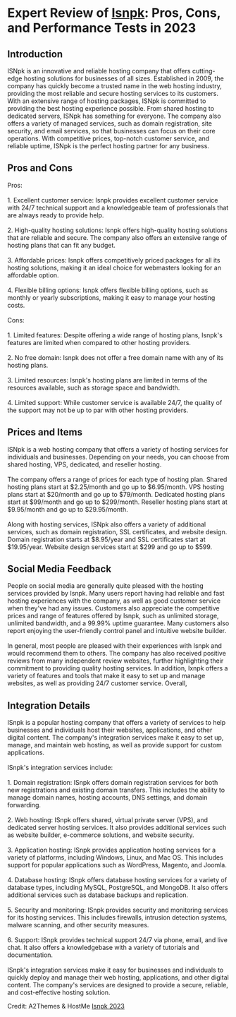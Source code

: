 <h1>Expert Review of <a href="https://a2themes.com/isnpk-reviews">Isnpk</a>: Pros, Cons, and Performance Tests in 2023</h1>
<h2>Introduction</h2>
ISNpk is an innovative and reliable hosting company that offers cutting-edge hosting solutions for businesses of all sizes. Established in 2009, the company has quickly become a trusted name in the web hosting industry, providing the most reliable and secure hosting services to its customers. With an extensive range of hosting packages, ISNpk is committed to providing the best hosting experience possible. From shared hosting to dedicated servers, ISNpk has something for everyone. The company also offers a variety of managed services, such as domain registration, site security, and email services, so that businesses can focus on their core operations. With competitive prices, top-notch customer service, and reliable uptime, ISNpk is the perfect hosting partner for any business.
<h2>Pros and Cons</h2>
Pros:<br><br>1. Excellent customer service: Isnpk provides excellent customer service with 24/7 technical support and a knowledgeable team of professionals that are always ready to provide help.<br><br>2. High-quality hosting solutions: Isnpk offers high-quality hosting solutions that are reliable and secure. The company also offers an extensive range of hosting plans that can fit any budget.<br><br>3. Affordable prices: Isnpk offers competitively priced packages for all its hosting solutions, making it an ideal choice for webmasters looking for an affordable option.<br><br>4. Flexible billing options: Isnpk offers flexible billing options, such as monthly or yearly subscriptions, making it easy to manage your hosting costs.<br><br>Cons:<br><br>1. Limited features: Despite offering a wide range of hosting plans, Isnpk's features are limited when compared to other hosting providers.<br><br>2. No free domain: Isnpk does not offer a free domain name with any of its hosting plans.<br><br>3. Limited resources: Isnpk's hosting plans are limited in terms of the resources available, such as storage space and bandwidth.<br><br>4. Limited support: While customer service is available 24/7, the quality of the support may not be up to par with other hosting providers.
<h2>Prices and Items</h2>
ISNpk is a web hosting company that offers a variety of hosting services for individuals and businesses. Depending on your needs, you can choose from shared hosting, VPS, dedicated, and reseller hosting. <br><br>The company offers a range of prices for each type of hosting plan. Shared hosting plans start at $2.25/month and go up to $6.95/month. VPS hosting plans start at $20/month and go up to $79/month. Dedicated hosting plans start at $99/month and go up to $299/month. Reseller hosting plans start at $9.95/month and go up to $29.95/month.<br><br>Along with hosting services, ISNpk also offers a variety of additional services, such as domain registration, SSL certificates, and website design. Domain registration starts at $8.95/year and SSL certificates start at $19.95/year. Website design services start at $299 and go up to $599.
<h2>Social Media Feedback</h2>
People on social media are generally quite pleased with the hosting services provided by Isnpk. Many users report having had reliable and fast hosting experiences with the company, as well as good customer service when they've had any issues. Customers also appreciate the competitive prices and range of features offered by Isnpk, such as unlimited storage, unlimited bandwidth, and a 99.99% uptime guarantee. Many customers also report enjoying the user-friendly control panel and intuitive website builder.<br><br>In general, most people are pleased with their experiences with Isnpk and would recommend them to others. The company has also received positive reviews from many independent review websites, further highlighting their commitment to providing quality hosting services. In addition, Ixnpk offers a variety of features and tools that make it easy to set up and manage websites, as well as providing 24/7 customer service. Overall,
<h2>Integration Details</h2>
ISnpk is a popular hosting company that offers a variety of services to help businesses and individuals host their websites, applications, and other digital content. The company's integration services make it easy to set up, manage, and maintain web hosting, as well as provide support for custom applications.<br><br>ISnpk's integration services include:<br><br>1. Domain registration: ISnpk offers domain registration services for both new registrations and existing domain transfers. This includes the ability to manage domain names, hosting accounts, DNS settings, and domain forwarding.<br><br>2. Web hosting: ISnpk offers shared, virtual private server (VPS), and dedicated server hosting services. It also provides additional services such as website builder, e-commerce solutions, and website security.<br><br>3. Application hosting: ISnpk provides application hosting services for a variety of platforms, including Windows, Linux, and Mac OS. This includes support for popular applications such as WordPress, Magento, and Joomla.<br><br>4. Database hosting: ISnpk offers database hosting services for a variety of database types, including MySQL, PostgreSQL, and MongoDB. It also offers additional services such as database backups and replication.<br><br>5. Security and monitoring: ISnpk provides security and monitoring services for its hosting services. This includes firewalls, intrusion detection systems, malware scanning, and other security measures.<br><br>6. Support: ISnpk provides technical support 24/7 via phone, email, and live chat. It also offers a knowledgebase with a variety of tutorials and documentation.<br><br>ISnpk's integration services make it easy for businesses and individuals to quickly deploy and manage their web hosting, applications, and other digital content. The company's services are designed to provide a secure, reliable, and cost-effective hosting solution.
<p>Credit: A2Themes & HostMe <a href="https://a2themes.com/isnpk-reviews">Isnpk 2023</a></p>